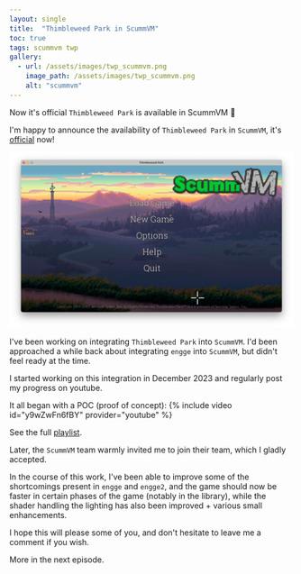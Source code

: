 ```yaml
---
layout: single
title:  "Thimbleweed Park in ScummVM"
toc: true
tags: scummvm twp
gallery:
  - url: /assets/images/twp_scummvm.png
    image_path: /assets/images/twp_scummvm.png
    alt: "scummvm"
---
```


Now it's official `Thimbleweed Park` is available in ScummVM 🎉
<!--more-->

I'm happy to announce the availability of `Thimbleweed Park` in `ScummVM`, it's [official](https://www.scummvm.org/news/20240413/) now!

![game.png](/assets/images/twp_scummvm.png)

I've been working on integrating `Thimbleweed Park` into `ScummVM`.
I'd been approached a while back about integrating `engge` into `ScummVM`, but didn't feel ready at the time.

I started working on this integration in December 2023 and regularly post my progress on youtube.

It all began with a POC (proof of concept):
{% include video id="y9wZwFn6fBY" provider="youtube" %}

See the full [playlist](https://youtube.com/playlist?list=PLEWKzA7f3DYmyu64_4pnk6yMqhcN7Psoi&feature=shared).

Later, the `ScummVM` team warmly invited me to join their team, which I gladly accepted.

In the course of this work, I've been able to improve some of the shortcomings present in `engge` and `engge2`, and the game should now be faster in certain phases of the game (notably in the library), while the shader handling the lighting has also been improved + various small enhancements.

I hope this will please some of you, and don't hesitate to leave me a comment if you wish.

More in the next episode.
